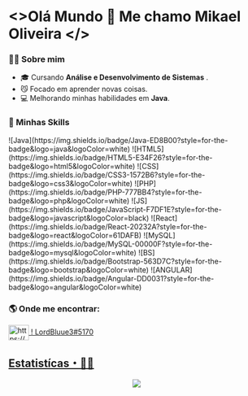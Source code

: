 # <>Olá Mundo 👋 Me chamo Mikael Oliveira </>



### 👨‍💻  Sobre mim

-   🎓  Cursando  **Análise e Desenvolvimento de Sistemas** .
-   😼  Focado em aprender novas coisas.
-   💻  Melhorando minhas habilidades em  **Java**.

### 📌  Minhas Skills
<p align="left">
![Java](https://img.shields.io/badge/Java-ED8B00?style=for-the-badge&logo=java&logoColor=white)
![HTML5](https://img.shields.io/badge/HTML5-E34F26?style=for-the-badge&logo=html5&logoColor=white)
![CSS](https://img.shields.io/badge/CSS3-1572B6?style=for-the-badge&logo=css3&logoColor=white)
![PHP](https://img.shields.io/badge/PHP-777BB4?style=for-the-badge&logo=php&logoColor=white)
![JS](https://img.shields.io/badge/JavaScript-F7DF1E?style=for-the-badge&logo=javascript&logoColor=black)
![React](https://img.shields.io/badge/React-20232A?style=for-the-badge&logo=react&logoColor=61DAFB)
![MySQL](https://img.shields.io/badge/MySQL-00000F?style=for-the-badge&logo=mysql&logoColor=white)
![BS](https://img.shields.io/badge/Bootstrap-563D7C?style=for-the-badge&logo=bootstrap&logoColor=white)
![ANGULAR](https://img.shields.io/badge/Angular-DD0031?style=for-the-badge&logo=angular&logoColor=white)


</p>

### 🌎  Onde me encontrar:

<p align="left">  
<a href="http://katsu.rf.gd/?i=1" target="blank"><img align="center" src="https://cdn.jsdelivr.net/npm/simple-icons@3.0.1/icons/discord.svg" alt="https://discord.gg/Rs4cwCbvnS" height="30" width="40" /> ! LordBluue3#5170
</p>

 ## Estatistícas・🧙‍♂️

<p align = "center">
  <a href="https://github.com/LordBluue3"><img src="https://github-readme-stats.vercel.app/api/top-langs/?username=LordBluue3&layout=compact&theme=dark"/></a> 
</p> 
